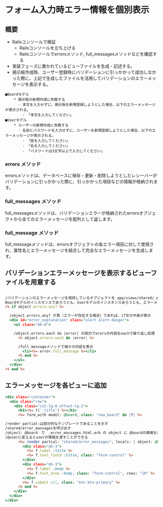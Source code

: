 # フォーム入力時エラー情報を個別表示

## 概要
* Railsコンソールで検証
  * Railsコンソールを立ち上げる
  * Railsコンソールでerrorsメソッド, full_messagesメソッドなどを確認する
* 実装フェーズに書かれているビューファイルを生成・記述する。
* 掲示板作成時、ユーザー登録時にバリデーションに引っかかって成功しなかった際に、上記で生成したファイルを活用してバリデーションのエラーメッセージを表示する。
```
■Boardモデル
    * 掲示板の新規作成に失敗する
      - 本文を入力せずに、掲示板を新規登録しようとした場合、以下のエラーメッセージが表示される。
        - 「本文を入力してください」
■Userモデル
    * ユーザーの新規作成に失敗する
      - 名前とパスワードを入力せずに、ユーザーを新規登録しようとした場合、以下のエラーメッセージが表示される。
        - 「姓を入力してください」
        - 「名を入力してください」
        - 「パスワードは3文字以上で入力してください」
```

### errors メソッド
errorsメソッドは、データベースに保存・更新・削除しようとしたレシーバーがバリデーションに引っかかった際に、引っかかった項目などの情報が格納されます。

### full_messages メソッド
full_messagesメソッドは、バリデーションエラーが格納されたerrorsオブジェクトから全てのエラーメッセージを配列として返します。

### full_message メソッド
full_messageメソッドは、errorsオブジェクトの各エラー項目に対して使用され、属性名とエラーメッセージを結合して完全なエラーメッセージを生成します。

## バリデーションエラーメッセージを表示するビューファイルを用意する
```ruby:app/views/shared/_error_messages.html.erb

/バリデーションのエラーメッセージを保持しているオブジェクトを app/views/shared/_error_messages.html.erb のobject変数に渡してあげることで、
Boardモデルのインスタンスであろうとも、Userモデルのインスタンスあろうとも、エラーメッセージを表示することができます。
<% if object.errors.any? %>

  /object.errors.any? が真（エラーが存在する場合）であれば、if文の中身が表示
  <div id="error_explanation" class="alert alert-danger">
    <ul class="mb-0">

    /object.errors.each do |error| の部分でerorsの内容をeachで繰り返し処理
      <% object.errors.each do |error| %>

      /full_messageメソッドで個々の内容を表示
        <li><%= error.full_message %></li>
      <% end %>
    </ul>
  </div>
<% end %>
```
## エラーメッセージを各ビューに追加
```ruby:app/views/boards/new.html.erb
<div class="container">
  <div class="row">
    <div class="col-lg-8 offset-lg-2">
      <h1><%= t('.title') %></h1>
      <%= form_with model: @board, class: "new_board" do |f| %>

/render partial:は部分的なテンプレートであることを示す
/shared/error_massagesを呼び出す
/object: @board　で　_error_massages.html.erb の object に @boardの情報を渡している
/@userに変えるとuserの情報を渡すことができる
      <%= render partial: "shared/error_messages", locals: { object: @board } %>
        <div class="mb-3">
          <%= f.label :title %>
          <%= f.text_field :title, class: "form-control" %>
        </div>
        <div class="mb-3">
          <%= f.label :body %>
          <%= f.text_area :body, class: "form-control", rows: "10" %>
        </div>
        <%= f.submit nil, class: "btn btn-primary" %>
      <% end %>
    </div>
  </div>
</div>
